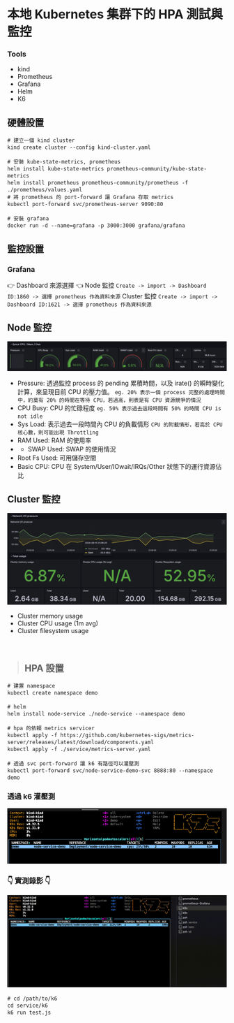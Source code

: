 # 本地 Kubernetes 集群下的 HPA 測試與監控
### Tools
- kind
- Prometheus
- Grafana
- Helm
- K6

## 硬體設置
```bash=
# 建立一個 kind cluster
kind create cluster --config kind-cluster.yaml

# 安裝 kube-state-metrics, prometheus
helm install kube-state-metrics prometheus-community/kube-state-metrics
helm install prometheus prometheus-community/prometheus -f ./prometheus/values.yaml
# 將 prometheus 的 port-forward 讓 Grafana 存取 metrics
kubectl port-forward svc/prometheus-server 9090:80

# 安裝 grafana
docker run -d --name=grafana -p 3000:3000 grafana/grafana
```

## 監控設置
### Grafana
:point_right: Dashboard 來源選擇 :point_left: 
Node 監控
`Create -> import -> Dashboard ID:1860 -> 選擇 prometheus 作為資料來源`
Cluster 監控
`Create -> import -> Dashboard ID:1621 -> 選擇 prometheus 作為資料來源`

## Node 監控
![Dashboard ID: 1860](./src/Node-Monitor.png)
- Pressure: 透過監控 process 的 pending 累積時間，以及 irate() 的瞬時變化計算，來呈現目前 CPU 的壓力值。
`eg. 20% 表示一個 process 完整的處理時間中，約莫有 20% 的時間在等待 CPU，若過高，則表是有 CPU 資源競爭的情況`
- CPU Busy: CPU 的忙碌程度
`eg. 50% 表示過去這段時間有 50% 的時間 CPU is not idle`
- Sys Load: 表示過去一段時間內 CPU 的負載情形
`CPU 的附載情形，若高於 CPU 核心數，則可能出現 Throttling`
- RAM Used: RAM 的使用率
- - SWAP Used: SWAP 的使用情況
- Root Fs Used: 可用儲存空間
- Basic CPU: CPU 在 System/User/IOwait/IRQs/Other 狀態下的運行資源佔比

## Cluster 監控
![Dashboard ID: 1621](./src/Cluster-Monitor.png)
- Cluster memory usage
- Cluster CPU usage (1m avg)
- Cluster filesystem usage

<br/>

> ## HPA 設置

```bash=
# 建置 namespace
kubectl create namespace demo

# helm
helm install node-service ./node-service --namespace demo

# hpa 的依賴 metrics servicer
kubectl apply -f https://github.com/kubernetes-sigs/metrics-server/releases/latest/download/components.yaml
kubectl apply -f ./service/metrics-server.yaml

# 透過 svc port-forward 讓 k6 有路徑可以灌壓測
kubectl port-forward svc/node-service-demo-svc 8888:80 --namespace demo
```

### 透過 k6 灌壓測
![k6-hpa](./src/k6-hpa.png)
### :point_down: 實測錄影 :point_down: 
![hpa](./src/hpa.gif)
```base=
# cd /path/to/k6
cd service/k6
k6 run test.js
```
